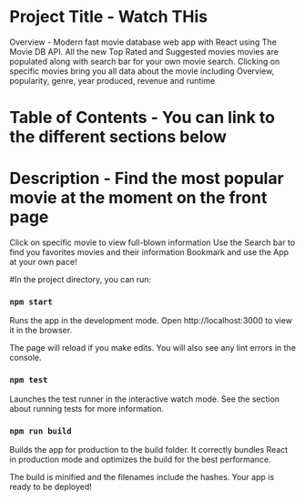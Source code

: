 # Project Title - Watch THis
Overview - Modern fast movie database web app with React using The Movie DB API. All the new Top Rated and Suggested movies movies are populated along with search bar for your own movie search. Clicking on specific movies bring you all data about the movie including Overview, popularity, genre, year produced, revenue and runtime

# Table of Contents - You can link to the different sections below

# Description - Find the most popular movie at the moment on the front page
  Click on specific movie to view full-blown information
  Use the Search bar to find you favorites movies and their information
  Bookmark and use the App at your own pace!

#In the project directory, you can run:

### `npm start`
Runs the app in the development mode.
Open http://localhost:3000 to view it in the browser.

The page will reload if you make edits.
You will also see any lint errors in the console.

### `npm test`
Launches the test runner in the interactive watch mode.
See the section about running tests for more information.

### `npm run build`
Builds the app for production to the build folder.
It correctly bundles React in production mode and optimizes the build for the best performance.

The build is minified and the filenames include the hashes.
Your app is ready to be deployed!

